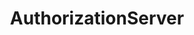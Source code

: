 ---
layout: redoc_page
title: 'AuthorizationServer'
categories: api_docs
swagger: ../api_docs/AuthorizationServer.yml
permalink: ../pages/api_explorer/AuthorizationServer
ghPagesSiteName: /cloudv2-docs-site
---